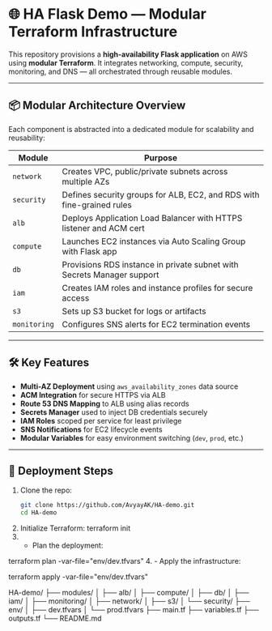 # 🌐 HA Flask Demo — Modular Terraform Infrastructure

This repository provisions a **high-availability Flask application** on AWS using **modular Terraform**. It integrates networking, compute, security, monitoring, and DNS — all orchestrated through reusable modules.

---

## 📦 Modular Architecture Overview

Each component is abstracted into a dedicated module for scalability and reusability:

| Module        | Purpose                                                                 |
|---------------|-------------------------------------------------------------------------|
| `network`     | Creates VPC, public/private subnets across multiple AZs                 |
| `security`    | Defines security groups for ALB, EC2, and RDS with fine-grained rules   |
| `alb`         | Deploys Application Load Balancer with HTTPS listener and ACM cert      |
| `compute`     | Launches EC2 instances via Auto Scaling Group with Flask app            |
| `db`          | Provisions RDS instance in private subnet with Secrets Manager support  |
| `iam`         | Creates IAM roles and instance profiles for secure access               |
| `s3`          | Sets up S3 bucket for logs or artifacts                                 |
| `monitoring`  | Configures SNS alerts for EC2 termination events                        |

---

## 🛠️ Key Features

- **Multi-AZ Deployment** using `aws_availability_zones` data source
- **ACM Integration** for secure HTTPS via ALB
- **Route 53 DNS Mapping** to ALB using alias records
- **Secrets Manager** used to inject DB credentials securely
- **IAM Roles** scoped per service for least privilege
- **SNS Notifications** for EC2 lifecycle events
- **Modular Variables** for easy environment switching (`dev`, `prod`, etc.)

---

## 🚀 Deployment Steps

1. Clone the repo:
   ```bash
   git clone https://github.com/AvyayAK/HA-demo.git
   cd HA-demo

2.  Initialize Terraform:
    terraform init
3. - Plan the deployment:

terraform plan -var-file="env/dev.tfvars"
4. - Apply the infrastructure:

   terraform apply -var-file="env/dev.tfvars"

   HA-demo/
├── modules/
│   ├── alb/
│   ├── compute/
│   ├── db/
│   ├── iam/
│   ├── monitoring/
│   ├── network/
│   ├── s3/
│   └── security/
├── env/
│   ├── dev.tfvars
│   └── prod.tfvars
├── main.tf
├── variables.tf
├── outputs.tf
└── README.md
